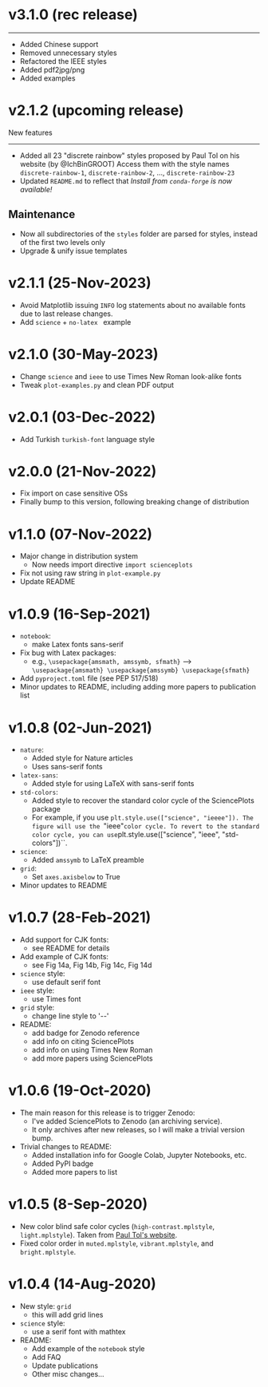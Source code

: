 # v3.1.0 (rec release)

---

- Added Chinese support
- Removed unnecessary styles
- Refactored the IEEE styles
- Added pdf2jpg/png
- Added examples

# v2.1.2 (upcoming release)

New features

---

- Added all 23 "discrete rainbow" styles proposed by Paul Tol on his website (by @IchBinGROOT)
  Access them with the style names `discrete-rainbow-1`, `discrete-rainbow-2`, ..., `discrete-rainbow-23`
- Updated `README.md` to reflect that _Install from `conda-forge` is now available!_

## Maintenance

- Now all subdirectories of the `styles` folder are parsed for styles, instead of the first two levels only
- Upgrade & unify issue templates

# v2.1.1 (25-Nov-2023)

- Avoid Matplotlib issuing `INFO` log statements about no available fonts
  due to last release changes.
- Add `science` + `no-latex ` example

# v2.1.0 (30-May-2023)

- Change `science` and `ieee` to use Times New Roman look-alike fonts
- Tweak `plot-examples.py` and clean PDF output

# v2.0.1 (03-Dec-2022)

- Add Turkish `turkish-font` language style

# v2.0.0 (21-Nov-2022)

- Fix import on case sensitive OSs
- Finally bump to this version, following breaking change of distribution

# v1.1.0 (07-Nov-2022)

- Major change in distribution system
  - Now needs import directive `import scienceplots`
- Fix not using raw string in `plot-example.py`
- Update README

# v1.0.9 (16-Sep-2021)

- `notebook`:
  - make Latex fonts sans-serif
- Fix bug with Latex packages:
  - e.g., `\usepackage{amsmath, amssymb, sfmath}` --> `\usepackage{amsmath} \usepackage{amssymb} \usepackage{sfmath}`
- Add `pyproject.toml` file (see PEP 517/518)
- Minor updates to README, including adding more papers to publication list

# v1.0.8 (02-Jun-2021)

- `nature`:
  - Added style for Nature articles
  - Uses sans-serif fonts
- `latex-sans`:
  - Added style for using LaTeX with sans-serif fonts
- `std-colors`:
  - Added style to recover the standard color cycle of the SciencePlots package
  - For example, if you use `plt.style.use(["science", "ieeee"]). The figure will use the `"ieee"`color cycle. To revert to the standard color cycle, you can use`plt.style.use(["science", "ieee", "std-colors"])``.
- `science`:
  - Added `amssymb` to LaTeX preamble
- `grid`:
  - Set `axes.axisbelow` to True
- Minor updates to README

# v1.0.7 (28-Feb-2021)

- Add support for CJK fonts:
  - see README for details
- Add example of CJK fonts:
  - see Fig 14a, Fig 14b, Fig 14c, Fig 14d
- `science` style:
  - use default serif font
- `ieee` style:
  - use Times font
- `grid` style:
  - change line style to '--'
- README:
  - add badge for Zenodo reference
  - add info on citing SciencePlots
  - add info on using Times New Roman
  - add more papers using SciencePlots

# v1.0.6 (19-Oct-2020)

- The main reason for this release is to trigger Zenodo:
  - I've added SciencePlots to Zenodo (an archiving service).
  - It only archives after new releases, so I will make a trivial version bump.
- Trivial changes to README:
  - Added installation info for Google Colab, Jupyter Notebooks, etc.
  - Added PyPI badge
  - Added more papers to list

# v1.0.5 (8-Sep-2020)

- New color blind safe color cycles (`high-contrast.mplstyle`, `light.mplstyle`). Taken from [Paul Tol's website](https://personal.sron.nl/~pault/).
- Fixed color order in `muted.mplstyle`, `vibrant.mplstyle`, and `bright.mplstyle`.

# v1.0.4 (14-Aug-2020)

- New style: `grid`
  - this will add grid lines
- `science` style:
  - use a serif font with mathtex
- README:
  - Add example of the `notebook` style
  - Add FAQ
  - Update publications
  - Other misc changes...
